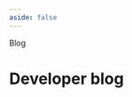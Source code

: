 ```yaml
---
aside: false
---
```


<script setup lang="ts">
import Post from "../.vitepress/theme/app/components/BlogPost.vue"
import usePosts from '../.vitepress/theme/app/composables/posts'

const { allPosts: posts } = usePosts();
</script>

<hgroup>
<p>Blog</p>
<h1>Developer blog</h1>
</hgroup>

<div class="posts not-rich-text">
	<Post v-for="post of posts" :post="post" />
</div>

<style>
	.posts {
		display:grid;
		gap: var(--size-3);
	}
</style>
